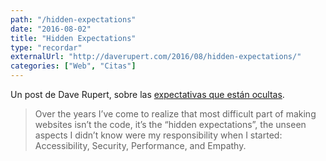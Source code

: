 ```yaml
---
path: "/hidden-expectations"
date: "2016-08-02"
title: "Hidden Expectations"
type: "recordar"
externalUrl: "http://daverupert.com/2016/08/hidden-expectations/"
categories: ["Web", "Citas"]
---
```


Un post de Dave Rupert, sobre las [expectativas que est&aacute;n ocultas](http://daverupert.com/2016/08/hidden-expectations/).

> Over the years I’ve come to realize that most difficult part of making websites isn’t the code, it’s the “hidden expectations”, the unseen aspects I didn’t know were my responsibility when I started: Accessibility, Security, Performance, and Empathy.

